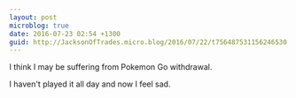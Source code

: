 ```yaml
---
layout: post
microblog: true
date: 2016-07-23 02:54 +1300
guid: http://JacksonOfTrades.micro.blog/2016/07/22/t756487531156246530.html
---
```

I think I may be suffering from Pokemon Go withdrawal.

I haven't played it all day and now I feel sad.
